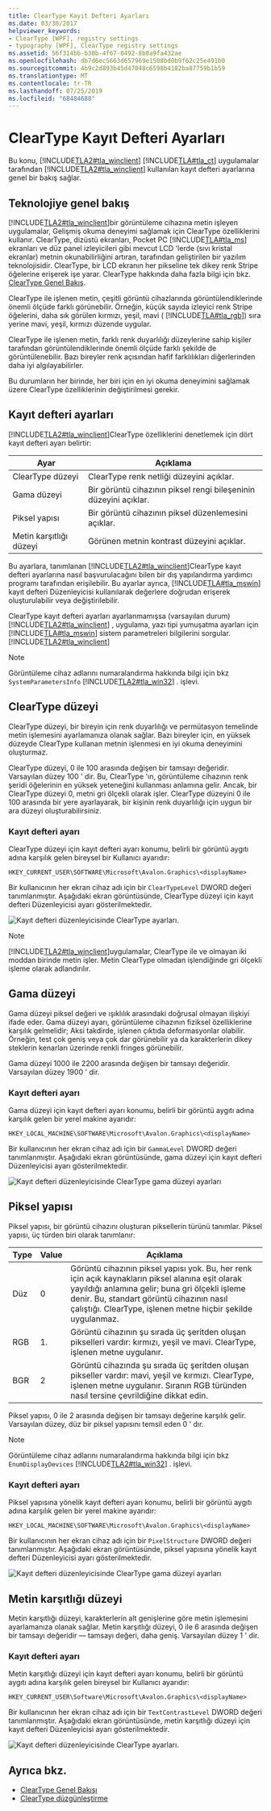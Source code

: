 ```yaml
---
title: ClearType Kayıt Defteri Ayarları
ms.date: 03/30/2017
helpviewer_keywords:
- ClearType [WPF], registry settings
- typography [WPF], ClearType registry settings
ms.assetid: 56f314bb-b30b-4f67-8492-8b8a9fa432ae
ms.openlocfilehash: db7d6ec5663d657969e1508bd0b9f62c25e491b0
ms.sourcegitcommit: 4b9c2d893b45d47048c6598b4182ba87759b1b59
ms.translationtype: MT
ms.contentlocale: tr-TR
ms.lasthandoff: 07/25/2019
ms.locfileid: "68484688"
---
```

# <a name="cleartype-registry-settings"></a>ClearType Kayıt Defteri Ayarları
Bu konu, [!INCLUDE[TLA2#tla_winclient](../../../../includes/tla2sharptla-winclient-md.md)] [!INCLUDE[TLA#tla_ct](../../../../includes/tlasharptla-ct-md.md)] uygulamalar tarafından [!INCLUDE[TLA2#tla_winclient](../../../../includes/tla2sharptla-winclient-md.md)] kullanılan kayıt defteri ayarlarına genel bir bakış sağlar.  

<a name="overview"></a>   
## <a name="technology-overview"></a>Teknolojiye genel bakış  
 [!INCLUDE[TLA2#tla_winclient](../../../../includes/tla2sharptla-winclient-md.md)]bir görüntüleme cihazına metin işleyen uygulamalar, Gelişmiş okuma deneyimi sağlamak için ClearType özelliklerini kullanır. ClearType, dizüstü ekranları, Pocket PC [!INCLUDE[TLA#tla_ms](../../../../includes/tlasharptla-ms-md.md)] ekranları ve düz panel izleyicileri gibi mevcut LCD 'lerde (sıvı kristal ekranlar) metnin okunabilirliğini artıran, tarafından geliştirilen bir yazılım teknolojisidir. ClearType, bir LCD ekranın her pikseline tek dikey renk Stripe öğelerine erişerek işe yarar. ClearType hakkında daha fazla bilgi için bkz. [ClearType Genel Bakış](cleartype-overview.md).  
  
 ClearType ile işlenen metin, çeşitli görüntü cihazlarında görüntülendiklerinde önemli ölçüde farklı görünebilir. Örneğin, küçük sayıda izleyici renk Stripe öğelerini, daha sık görülen kırmızı, yeşil, mavi ( [!INCLUDE[TLA#tla_rgb](../../../../includes/tlasharptla-rgb-md.md)]) sıra yerine mavi, yeşil, kırmızı düzende uygular.  
  
 ClearType ile işlenen metin, farklı renk duyarlılığı düzeylerine sahip kişiler tarafından görüntülendiklerinde önemli ölçüde farklı şekilde de görüntülenebilir. Bazı bireyler renk açısından hafif farklılıkları diğerlerinden daha iyi algılayabilirler.  
  
 Bu durumların her birinde, her biri için en iyi okuma deneyimini sağlamak üzere ClearType özelliklerinin değiştirilmesi gerekir.  
  
<a name="registry_settings"></a>   
## <a name="registry-settings"></a>Kayıt defteri ayarları  
 [!INCLUDE[TLA2#tla_winclient](../../../../includes/tla2sharptla-winclient-md.md)]ClearType özelliklerini denetlemek için dört kayıt defteri ayarı belirtir:  
  
|Ayar|Açıklama|  
|-------------|-----------------|  
|ClearType düzeyi|ClearType renk netliği düzeyini açıklar.|  
|Gama düzeyi|Bir görüntü cihazının piksel rengi bileşeninin düzeyini açıklar.|  
|Piksel yapısı|Bir görüntü cihazının piksel düzenlemesini açıklar.|  
|Metin karşıtlığı düzeyi|Görünen metnin kontrast düzeyini açıklar.|  
  
 Bu ayarlara, tanımlanan [!INCLUDE[TLA2#tla_winclient](../../../../includes/tla2sharptla-winclient-md.md)]ClearType kayıt defteri ayarlarına nasıl başvurulacağını bilen bir dış yapılandırma yardımcı programı tarafından erişilebilir. Bu ayarlar ayrıca, [!INCLUDE[TLA#tla_mswin](../../../../includes/tlasharptla-mswin-md.md)] kayıt defteri Düzenleyicisi kullanılarak değerlere doğrudan erişerek oluşturulabilir veya değiştirilebilir.  
  
 ClearType kayıt defteri ayarları ayarlanmamışsa (varsayılan durum) [!INCLUDE[TLA2#tla_winclient](../../../../includes/tla2sharptla-winclient-md.md)] , uygulama, yazı tipi yumuşatma ayarları için [!INCLUDE[TLA#tla_mswin](../../../../includes/tlasharptla-mswin-md.md)] sistem parametreleri bilgilerini sorgular. [!INCLUDE[TLA2#tla_winclient](../../../../includes/tla2sharptla-winclient-md.md)]  
  
> [!NOTE]
>  Görüntüleme cihaz adlarını numaralandırma hakkında bilgi için bkz `SystemParametersInfo` [!INCLUDE[TLA2#tla_win32](../../../../includes/tla2sharptla-win32-md.md)] . işlevi.  
  
<a name="ClearType_level"></a>   
## <a name="cleartype-level"></a>ClearType düzeyi  
 ClearType düzeyi, bir bireyin için renk duyarlılığı ve permütasyon temelinde metin işlemesini ayarlamanıza olanak sağlar. Bazı bireyler için, en yüksek düzeyde ClearType kullanan metnin işlenmesi en iyi okuma deneyimini oluşturmaz.  
  
 ClearType düzeyi, 0 ile 100 arasında değişen bir tamsayı değeridir. Varsayılan düzey 100 ' dir. Bu, ClearType 'ın, görüntüleme cihazının renk şeridi öğelerinin en yüksek yeteneğini kullanması anlamına gelir. Ancak, bir ClearType düzeyi 0, metni gri ölçekli olarak işler. ClearType düzeyini 0 ile 100 arasında bir yere ayarlayarak, bir kişinin renk duyarlılığı için uygun bir ara düzeyi oluşturabilirsiniz.  
  
### <a name="registry-setting"></a>Kayıt defteri ayarı  
 ClearType düzeyi için kayıt defteri ayarı konumu, belirli bir görüntü aygıtı adına karşılık gelen bireysel bir Kullanıcı ayarıdır:  
  
 `HKEY_CURRENT_USER\SOFTWARE\Microsoft\Avalon.Graphics\<displayName>`  
  
 Bir kullanıcının her ekran cihaz adı için bir `ClearTypeLevel` DWORD değeri tanımlanmıştır. Aşağıdaki ekran görüntüsünde, ClearType düzeyi için kayıt defteri Düzenleyicisi ayarı gösterilmektedir.  
  
 ![Kayıt defteri düzenleyicisinde ClearType ayarları.](./media/cleartype-registry-settings/cleartype-settings-registry-editor.png)  
  
> [!NOTE]
>  [!INCLUDE[TLA2#tla_winclient](../../../../includes/tla2sharptla-winclient-md.md)]uygulamalar, ClearType ile ve olmayan iki moddan birinde metin işler. Metin ClearType olmadan işlendiğinde gri ölçekli işleme olarak adlandırılır.  
  
<a name="gamma_level"></a>   
## <a name="gamma-level"></a>Gama düzeyi  
 Gama düzeyi piksel değeri ve ışıklılık arasındaki doğrusal olmayan ilişkiyi ifade eder. Gama düzeyi ayarı, görüntüleme cihazının fiziksel özelliklerine karşılık gelmelidir; Aksi takdirde, işlenen çıktıda deformasyonlar olabilir. Örneğin, test çok geniş veya çok dar görünebilir ya da karakterlerin dikey steklerin kenarları üzerinde renkli fringes görünebilir.  
  
 Gama düzeyi 1000 ile 2200 arasında değişen bir tamsayı değeridir. Varsayılan düzey 1900 ' dir.  
  
### <a name="registry-setting"></a>Kayıt defteri ayarı  
 Gama düzeyi için kayıt defteri ayarı konumu, belirli bir görüntü aygıtı adına karşılık gelen bir yerel makine ayarıdır:  
  
 `HKEY_LOCAL_MACHINE\SOFTWARE\Microsoft\Avalon.Graphics\<displayName>`  
  
 Bir kullanıcının her ekran cihaz adı için bir `GammaLevel` DWORD değeri tanımlanmıştır. Aşağıdaki ekran görüntüsünde, gama düzeyi için kayıt defteri Düzenleyicisi ayarı gösterilmektedir.  
  
 ![Kayıt defteri düzenleyicisinde ClearType gama düzeyi ayarları](./media/cleartype-registry-settings/cleartype-gamma-level-settings-registry-editor.png)  
  
<a name="pixel_structure"></a>   
## <a name="pixel-structure"></a>Piksel yapısı  
 Piksel yapısı, bir görüntü cihazını oluşturan piksellerin türünü tanımlar. Piksel yapısı, üç türden biri olarak tanımlanır:  
  
|Type|Value|Açıklama|  
|----------|-----------|-----------------|  
|Düz|0|Görüntü cihazının piksel yapısı yok. Bu, her renk için açık kaynakların piksel alanına eşit olarak yayıldığı anlamına gelir; buna gri ölçekli işleme denir. Bu, standart görüntü cihazının nasıl çalıştığı. ClearType, işlenen metne hiçbir şekilde uygulanmaz.|  
|RGB|1\.|Görüntü cihazının şu sırada üç şeritden oluşan pikselleri vardır: kırmızı, yeşil ve mavi. ClearType, işlenen metne uygulanır.|  
|BGR|2|Görüntü cihazında şu sırada üç şeritden oluşan pikseller vardır: mavi, yeşil ve kırmızı. ClearType, işlenen metne uygulanır. Sıranın RGB türünden nasıl tersine çevrildiğine dikkat edin.|  
  
 Piksel yapısı, 0 ile 2 arasında değişen bir tamsayı değerine karşılık gelir. Varsayılan düzey, düz bir piksel yapısını temsil eden 0 ' dır.  
  
> [!NOTE]
>  Görüntüleme cihaz adlarını numaralandırma hakkında bilgi için bkz `EnumDisplayDevices` [!INCLUDE[TLA2#tla_win32](../../../../includes/tla2sharptla-win32-md.md)] . işlevi.  
  
### <a name="registry-setting"></a>Kayıt defteri ayarı  
 Piksel yapısına yönelik kayıt defteri ayarı konumu, belirli bir görüntü aygıtı adına karşılık gelen bir yerel makine ayarıdır:  
  
 `HKEY_LOCAL_MACHINE\SOFTWARE\Microsoft\Avalon.Graphics\<displayName>`  
  
 Bir kullanıcının her ekran cihaz adı için bir `PixelStructure` DWORD değeri tanımlanmıştır. Aşağıdaki ekran görüntüsünde, piksel yapısına yönelik kayıt defteri Düzenleyicisi ayarı gösterilmektedir.  
  
 ![Kayıt defteri düzenleyicisinde ClearType gama düzeyi ayarları](./media/cleartype-registry-settings/cleartype-gamma-level-settings-registry-editor.png)  
  
<a name="text_contrast_level"></a>   
## <a name="text-contrast-level"></a>Metin karşıtlığı düzeyi  
 Metin karşıtlığı düzeyi, karakterlerin alt genişlerine göre metin işlemesini ayarlamanıza olanak sağlar. Metin karşıtlığı düzeyi, 0 ile 6 arasında değişen bir tamsayı değeridir — tamsayı değeri, daha geniş. Varsayılan düzey 1 ' dir.  
  
### <a name="registry-setting"></a>Kayıt defteri ayarı  
 Metin karşıtlığı düzeyi için kayıt defteri ayarı konumu, belirli bir görüntü aygıtı adına karşılık gelen bireysel bir Kullanıcı ayarıdır:  
  
 `HKEY_CURRENT_USER\Software\Microsoft\Avalon.Graphics\<displayName>`  
  
 Bir kullanıcının her ekran cihaz adı için bir `TextContrastLevel` DWORD değeri tanımlanmıştır. Aşağıdaki ekran görüntüsünde, metin karşıtlığı düzeyi için kayıt defteri Düzenleyicisi ayarı gösterilmektedir.  
  
 ![Kayıt defteri düzenleyicisinde ClearType ayarları.](./media/cleartype-registry-settings/cleartype-settings-registry-editor.png)  
  
## <a name="see-also"></a>Ayrıca bkz.

- [ClearType Genel Bakışı](cleartype-overview.md)
- [ClearType düzgünleştirme](/windows/desktop/gdi/cleartype-antialiasing)

